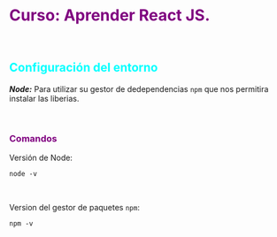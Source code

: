 <h1 style="color: purple;"> Curso: Aprender React JS.</h1>

&nbsp;

<h2 style ="color: cyan;">Configuración del entorno</h2>

***Node:*** Para utilizar su gestor de dedependencias `npm` que nos permitira instalar las liberias.

&nbsp;

<h3 style ="color: purple;">Comandos</h3>

Versión de Node:
```
node -v
```

&nbsp;

Version del gestor de paquetes `npm`:
```
npm -v
```

&nbsp;
